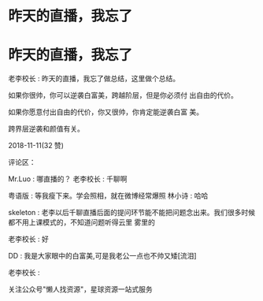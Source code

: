 # 昨天的直播，我忘了

# 昨天的直播，我忘了

老李校长 : 昨天的直播，我忘了做总结，这里做个总结。

如果你很帅，你可以逆袭白富美，跨越阶层，但是你必须付 出自由的代价。

如果你愿意付出自由的代价，你又很帅，你肯定能逆袭白富 美。

跨界层逆袭和颜值有关。

2018-11-11(32 赞)

评论区：

Mr.Luo : 哪直播的？ 老李校长 : 千聊啊

粤语版 : 等我瘦下来。学会照相，就在微博经常爆照 林小诗 : 哈哈

skeleton : 老李以后千聊直播后面的提问环节能不能把问题念出来。我们很多时候都不用上课模式的，不知道问题听得云里 雾里的

老李校长 : 好

DD : 我是大家眼中的白富美,可是我老公一点也不帅又矮[流泪]

老李校长 :

关注公众号"懒人找资源"，星球资源一站式服务